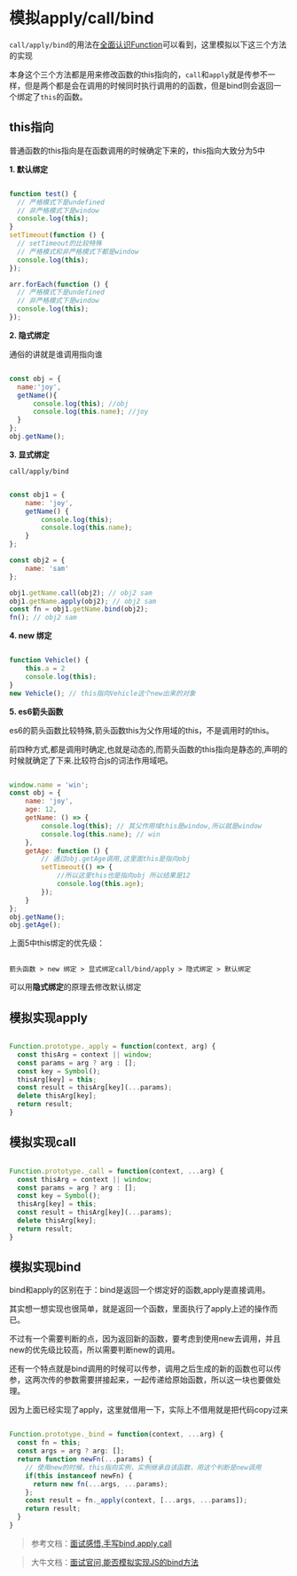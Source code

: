# 模拟apply/call/bind

`call/apply/bind`的用法在[全面认识Function](/javascript/built-in-object/Function/index.md)可以看到，这里模拟以下这三个方法的实现

本身这个三个方法都是用来修改函数的this指向的，`call`和`apply`就是传参不一样，但是两个都是会在调用的时候同时执行调用的的函数，但是bind则会返回一个绑定了`this`的函数。

## this指向

普通函数的this指向是在函数调用的时候确定下来的，this指向大致分为5中

**1. 默认绑定**

```js

function test() {
  // 严格模式下是undefined
  // 非严格模式下是window
  console.log(this);
}
setTimeout(function () {
  // setTimeout的比较特殊
  // 严格模式和非严格模式下都是window
  console.log(this);
});

arr.forEach(function () {
  // 严格模式下是undefined
  // 非严格模式下是window
  console.log(this);
});

```

**2. 隐式绑定**

通俗的讲就是谁调用指向谁

```js

const obj = {
  name:'joy',
  getName(){
      console.log(this); //obj
      console.log(this.name); //joy
  }
};
obj.getName();

```

**3. 显式绑定**

`call/apply/bind`

```js

const obj1 = {
    name: 'joy',
    getName() {
        console.log(this); 
        console.log(this.name); 
    }
};

const obj2 = {
    name: 'sam'
};

obj1.getName.call(obj2); // obj2 sam
obj1.getName.apply(obj2); // obj2 sam
const fn = obj1.getName.bind(obj2);
fn(); // obj2 sam

```

**4. new 绑定**

```js

function Vehicle() {
    this.a = 2
    console.log(this);
}
new Vehicle(); // this指向Vehicle这个new出来的对象

```

**5. es6箭头函数**

es6的箭头函数比较特殊,箭头函数this为父作用域的this，不是调用时的this。

前四种方式,都是调用时确定,也就是动态的,而箭头函数的this指向是静态的,声明的时候就确定了下来.比较符合js的词法作用域吧。

```js

window.name = 'win';
const obj = {
    name: 'joy',
    age: 12,
    getName: () => {
        console.log(this); // 其父作用域this是window,所以就是window
        console.log(this.name); // win 
    },
    getAge: function () {
        // 通过obj.getAge调用,这里面this是指向obj
        setTimeout(() => {
            //所以这里this也是指向obj 所以结果是12
            console.log(this.age); 
        });
    }
};
obj.getName();
obj.getAge();

```

上面5中this绑定的优先级：

```

箭头函数 > new 绑定 > 显式绑定call/bind/apply > 隐式绑定 > 默认绑定

```

可以用**隐式绑定**的原理去修改默认绑定

## 模拟实现apply

```js

Function.prototype._apply = function(context, arg) {
  const thisArg = context || window;
  const params = arg ? arg : [];
  const key = Symbol();
  thisArg[key] = this;
  const result = thisArg[key](...params);
  delete thisArg[key];
  return result;
}

```

## 模拟实现call

```js

Function.prototype._call = function(context, ...arg) {
  const thisArg = context || window;
  const params = arg ? arg : [];
  const key = Symbol();
  thisArg[key] = this;
  const result = thisArg[key](...params);
  delete thisArg[key];
  return result;
}

```

## 模拟实现bind

bind和apply的区别在于：bind是返回一个绑定好的函数,apply是直接调用。

其实想一想实现也很简单，就是返回一个函数，里面执行了apply上述的操作而已。

不过有一个需要判断的点，因为返回新的函数，要考虑到使用new去调用，并且new的优先级比较高，所以需要判断new的调用。

还有一个特点就是bind调用的时候可以传参，调用之后生成的新的函数也可以传参，这两次传的参数需要拼接起来，一起传递给原始函数，所以这一块也要做处理。

因为上面已经实现了apply，这里就借用一下，实际上不借用就是把代码copy过来

```js

Function.prototype._bind = function(context, ...arg) {
  const fn = this;
  const args = arg ? arg: [];
  return function newFn(...params) {
    // 使用new的时候，this指向实例，实例继承自该函数，用这个判断是new调用
    if(this instanceof newFn) {
      return new fn(...args, ...params);
    };
    const result = fn._apply(context, [...args, ...params]);
    return result;
  }
}

```

> 参考文档：[面试感悟,手写bind,apply,call](https://juejin.cn/post/6844903891092389901)

> 大牛文档：[面试官问,能否模拟实现JS的bind方法](https://juejin.cn/post/6844903718089916429)
